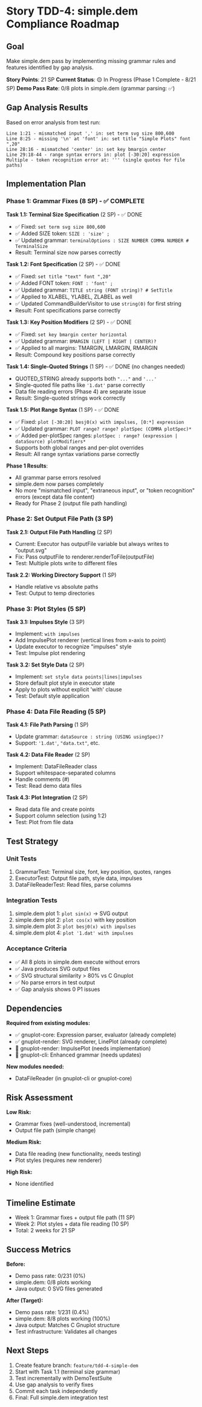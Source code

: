 # Story TDD-4: simple.dem Compliance Roadmap

## Goal
Make simple.dem pass by implementing missing grammar rules and features identified by gap analysis.

**Story Points**: 21 SP
**Current Status**: 🟡 In Progress (Phase 1 Complete - 8/21 SP)
**Demo Pass Rate**: 0/8 plots in simple.dem (grammar parsing: ✅)

## Gap Analysis Results

Based on error analysis from test run:

```
Line 1:21 - mismatched input ',' in: set term svg size 800,600
Line 8:25 - missing '\n' at 'font' in: set title "Simple Plots" font ",20"
Line 28:16 - mismatched 'center' in: set key bmargin center
Line 29:18-44 - range syntax errors in: plot [-30:20] expression
Multiple - token recognition error at: ''' (single quotes for file paths)
```

## Implementation Plan

### Phase 1: Grammar Fixes (8 SP) - ✅ COMPLETE

**Task 1.1: Terminal Size Specification** (2 SP) - ✅ DONE
- ✅ Fixed: `set term svg size 800,600`
- ✅ Added SIZE token: `SIZE : 'size' ;`
- ✅ Updated grammar: `terminalOptions : SIZE NUMBER COMMA NUMBER # TerminalSize`
- Result: Terminal size now parses correctly

**Task 1.2: Font Specification** (2 SP) - ✅ DONE
- ✅ Fixed: `set title "text" font ",20"`
- ✅ Added FONT token: `FONT : 'font' ;`
- ✅ Updated grammar: `TITLE string (FONT string)? # SetTitle`
- ✅ Applied to XLABEL, YLABEL, ZLABEL as well
- ✅ Updated CommandBuilderVisitor to use `string(0)` for first string
- Result: Font specifications parse correctly

**Task 1.3: Key Position Modifiers** (2 SP) - ✅ DONE
- ✅ Fixed: `set key bmargin center horizontal`
- ✅ Updated grammar: `BMARGIN (LEFT | RIGHT | CENTER)?`
- ✅ Applied to all margins: TMARGIN, LMARGIN, RMARGIN
- Result: Compound key positions parse correctly

**Task 1.4: Single-Quoted Strings** (1 SP) - ✅ DONE (no changes needed)
- QUOTED_STRING already supports both `"..."` and `'...'`
- Single-quoted file paths like `'1.dat'` parse correctly
- Data file reading errors (Phase 4) are separate issue
- Result: Single-quoted strings work correctly

**Task 1.5: Plot Range Syntax** (1 SP) - ✅ DONE
- ✅ Fixed: `plot [-30:20] besj0(x) with impulses, [0:*] expression`
- ✅ Updated grammar: `PLOT range? range? plotSpec (COMMA plotSpec)*`
- ✅ Added per-plotSpec ranges: `plotSpec : range? (expression | dataSource) plotModifiers*`
- Supports both global ranges and per-plot overrides
- Result: All range syntax variations parse correctly

**Phase 1 Results**:
- All grammar parse errors resolved
- simple.dem now parses completely
- No more "mismatched input", "extraneous input", or "token recognition" errors (except data file content)
- Ready for Phase 2 (output file path handling)

### Phase 2: Set Output File Path (3 SP)

**Task 2.1: Output File Path Handling** (2 SP)
- Current: Executor has outputFile variable but always writes to "output.svg"
- Fix: Pass outputFile to renderer.renderToFile(outputFile)
- Test: Multiple plots write to different files

**Task 2.2: Working Directory Support** (1 SP)
- Handle relative vs absolute paths
- Test: Output to temp directories

### Phase 3: Plot Styles (5 SP)

**Task 3.1: Impulses Style** (3 SP)
- Implement: `with impulses`
- Add ImpulsePlot renderer (vertical lines from x-axis to point)
- Update executor to recognize "impulses" style
- Test: Impulse plot rendering

**Task 3.2: Set Style Data** (2 SP)
- Implement: `set style data points|lines|impulses`
- Store default plot style in executor state
- Apply to plots without explicit 'with' clause
- Test: Default style application

### Phase 4: Data File Reading (5 SP)

**Task 4.1: File Path Parsing** (1 SP)
- Update grammar: `dataSource : string (USING usingSpec)?`
- Support: `'1.dat'`, `"data.txt"`, etc.

**Task 4.2: Data File Reader** (2 SP)
- Implement: DataFileReader class
- Support whitespace-separated columns
- Handle comments (#)
- Test: Read demo data files

**Task 4.3: Plot Integration** (2 SP)
- Read data file and create points
- Support column selection (using 1:2)
- Test: Plot from file data

## Test Strategy

### Unit Tests
1. GrammarTest: Terminal size, font, key position, quotes, ranges
2. ExecutorTest: Output file path, style data, impulses
3. DataFileReaderTest: Read files, parse columns

### Integration Tests
1. simple.dem plot 1: `plot sin(x)` → SVG output
2. simple.dem plot 2: `plot cos(x)` with key position
3. simple.dem plot 3: `plot besj0(x) with impulses`
4. simple.dem plot 4: `plot '1.dat' with impulses`

### Acceptance Criteria
- ✅ All 8 plots in simple.dem execute without errors
- ✅ Java produces SVG output files
- ✅ SVG structural similarity > 80% vs C Gnuplot
- ✅ No parse errors in test output
- ✅ Gap analysis shows 0 P1 issues

## Dependencies

**Required from existing modules:**
- ✅ gnuplot-core: Expression parser, evaluator (already complete)
- ✅ gnuplot-render: SVG renderer, LinePlot (already complete)
- 🔴 gnuplot-render: ImpulsePlot (needs implementation)
- 🔴 gnuplot-cli: Enhanced grammar (needs updates)

**New modules needed:**
- DataFileReader (in gnuplot-cli or gnuplot-core)

## Risk Assessment

**Low Risk:**
- Grammar fixes (well-understood, incremental)
- Output file path (simple change)

**Medium Risk:**
- Data file reading (new functionality, needs testing)
- Plot styles (requires new renderer)

**High Risk:**
- None identified

## Timeline Estimate

- Week 1: Grammar fixes + output file path (11 SP)
- Week 2: Plot styles + data file reading (10 SP)
- Total: 2 weeks for 21 SP

## Success Metrics

**Before:**
- Demo pass rate: 0/231 (0%)
- simple.dem: 0/8 plots working
- Java output: 0 SVG files generated

**After (Target):**
- Demo pass rate: 1/231 (0.4%)
- simple.dem: 8/8 plots working (100%)
- Java output: Matches C Gnuplot structure
- Test infrastructure: Validates all changes

## Next Steps

1. Create feature branch: `feature/tdd-4-simple-dem`
2. Start with Task 1.1 (terminal size grammar)
3. Test incrementally with DemoTestSuite
4. Use gap analysis to verify fixes
5. Commit each task independently
6. Final: Full simple.dem integration test
